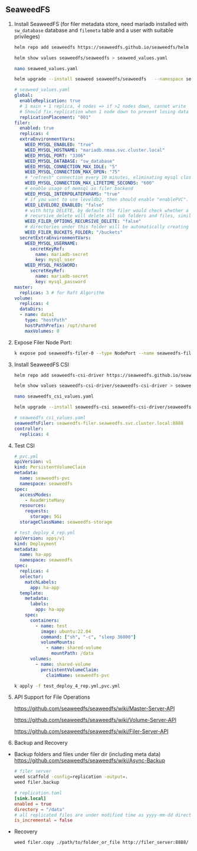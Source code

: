 ## SeaweedFS



1. Install SeaweedFS (for filer metadata store, need mariadb installed with `sw_database` database and `filemeta` table and a user with suitable privileges)

   ```bash
   helm repo add seaweedfs https://seaweedfs.github.io/seaweedfs/helm
   
   helm show values seaweedfs/seaweedfs > seaweed_values.yaml
   
   nano seaweed_values.yaml
   
   helm upgrade --install seaweed seaweedfs/seaweedfs   --namespace seaweedfs   --create-namespace -f seaweed_values.yaml
   ```

   ```yaml
   # seaweed_values.yaml
   global:
     enableReplication: true
     # 1 main + 1 replica, 4 nodes => if >2 nodes down, cannot write
     # Should fix.replication when 1 node down to prevent losing data when 2 nodes down
     replicationPlacement: "001" 
   filer:
     enabled: true
     replicas: 4
     extraEnvironmentVars:
       WEED_MYSQL_ENABLED: "true"
       WEED_MYSQL_HOSTNAME: "mariadb.nmaa.svc.cluster.local"
       WEED_MYSQL_PORT: "3306"
       WEED_MYSQL_DATABASE: "sw_database"
       WEED_MYSQL_CONNECTION_MAX_IDLE: "5"
       WEED_MYSQL_CONNECTION_MAX_OPEN: "75"
       # "refresh" connection every 10 minutes, eliminating mysql closing "old" connections
       WEED_MYSQL_CONNECTION_MAX_LIFETIME_SECONDS: "600"
       # enable usage of memsql as filer backend
       WEED_MYSQL_INTERPOLATEPARAMS: "true"
       # if you want to use leveldb2, then should enable "enablePVC". or you may lose your data.
       WEED_LEVELDB2_ENABLED: "false"
       # with http DELETE, by default the filer would check whether a folder is empty.
       # recursive_delete will delete all sub folders and files, similar to "rm -Rf"
       WEED_FILER_OPTIONS_RECURSIVE_DELETE: "false"
       # directories under this folder will be automatically creating a separate bucket
       WEED_FILER_BUCKETS_FOLDER: "/buckets"
     secretExtraEnvironmentVars:
       WEED_MYSQL_USERNAME:
         secretKeyRef:
           name: mariadb-secret
           key: mysql_user
       WEED_MYSQL_PASSWORD:
         secretKeyRef:
           name: mariadb-secret
           key: mysql_password
   master:
     replicas: 3 # for Raft Algorithm
   volume:
     replicas: 4
     dataDirs:
     - name: data1
       type: "hostPath"
       hostPathPrefix: /opt/shared
       maxVolumes: 0
   ```

   

2. Expose Filer Node Port:

   ```bash
   k expose pod seaweedfs-filer-0 --type NodePort --name seaweedfs-filer-np -n seaweedf
   ```

   

3. Install SeaweedFS CSI

   ```bash
   helm repo add seaweedfs-csi-driver https://seaweedfs.github.io/seaweedfs-csi-driver/helm
   
   helm show values seaweedfs-csi-driver/seaweedfs-csi-driver > seaweedfs_csi_values.yaml
   
   nano seaweedfs_csi_values.yaml
   
   helm upgrade --install seaweedfs-csi seaweedfs-csi-driver/seaweedfs-csi-driver   --namespace seaweedfs   --create-namespace -f seaweedfs_csi_values.yaml
   ```

   ```yaml
   # seaweedfs_csi_values.yaml
   seaweedfsFiler: seaweedfs-filer.seaweedfs.svc.cluster.local:8888
   controller:
     replicas: 4
   ```

   

4. Test CSI
   ```yaml
   # pvc.yml
   apiVersion: v1
   kind: PersistentVolumeClaim
   metadata:
     name: seaweedfs-pvc
     namespace: seaweedfs
   spec:
     accessModes:
       - ReadWriteMany
     resources:
       requests:
         storage: 5Gi
     storageClassName: seaweedfs-storage
   ```

   ```yaml
   # test_deploy_4_rep.yml
   apiVersion: apps/v1
   kind: Deployment
   metadata:
     name: ha-app
     namespace: seaweedfs
   spec:
     replicas: 4
     selector:
       matchLabels:
         app: ha-app
     template:
       metadata:
         labels:
           app: ha-app
       spec:
         containers:
           - name: test
             image: ubuntu:22.04
             command: ["sh", "-c", "sleep 36000"]
             volumeMounts:
               - name: shared-volume
                 mountPath: /data
         volumes:
           - name: shared-volume
             persistentVolumeClaim:
               claimName: seaweedfs-pvc
   ```
   
   ```bash
   k apply -f test_deploy_4_rep.yml,pvc.yml
   ```




5. API Support for File Operations

   https://github.com/seaweedfs/seaweedfs/wiki/Master-Server-API

   https://github.com/seaweedfs/seaweedfs/wiki/Volume-Server-API

   https://github.com/seaweedfs/seaweedfs/wiki/Filer-Server-API



6. Backup and Recovery

- Backup folders and files under filer dir (including meta data) 
  https://github.com/seaweedfs/seaweedfs/wiki/Async-Backup

  ```bash
  # filer server
  weed scaffold -config=replication -output=.
  weed filer.backup
  ```

  ```toml
  # replication.toml
  [sink.local]
  enabled = true
  directory = "/data"                                                  
  # all replicated files are under modified time as yyyy-mm-dd director# so each date directory contains all new and updated files.         
  is_incremental = false
  ```

- Recovery

  ```bash
  weed filer.copy ./path/to/folder_or_file http://filer_server:8888/
  ```

  
